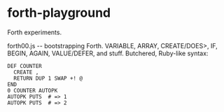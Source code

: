 # forth-playground

Forth experiments.

forth00.js -- bootstrapping Forth. VARIABLE, ARRAY, CREATE/DOES>, IF, BEGIN, AGAIN, VALUE/DEFER, and stuff. Butchered, Ruby-like syntax:
```
DEF COUNTER
  CREATE ,
  RETURN DUP 1 SWAP +! @
END
0 COUNTER AUTOPK
AUTOPK PUTS  # => 1
AUTOPK PUTS  # => 2
```
